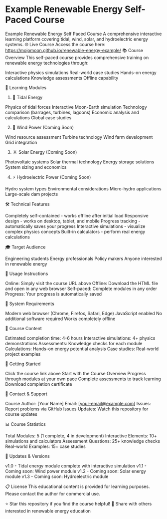 # Example Renewable Energy Self-Paced Course

Example Renewable Energy Self Paced Course
A comprehensive interactive learning platform covering tidal, wind, solar, and hydroelectric energy systems.
🌐 Live Course
Access the course here: https://mojomoon.github.io/renewable-energy-example/
📚 Course Overview
This self-paced course provides comprehensive training on renewable energy technologies through:

Interactive physics simulations
Real-world case studies
Hands-on energy calculations
Knowledge assessments
Offline capability

🎯 Learning Modules
1. 🌊 Tidal Energy

Physics of tidal forces
Interactive Moon-Earth simulation
Technology comparison (barrages, turbines, lagoons)
Economic analysis and calculations
Global case studies

2. 💨 Wind Power (Coming Soon)

Wind resource assessment
Turbine technology
Wind farm development
Grid integration

3. ☀️ Solar Energy (Coming Soon)

Photovoltaic systems
Solar thermal technology
Energy storage solutions
System sizing and economics

4. ⚡ Hydroelectric Power (Coming Soon)

Hydro system types
Environmental considerations
Micro-hydro applications
Large-scale dam projects

🛠️ Technical Features

Completely self-contained - works offline after initial load
Responsive design - works on desktop, tablet, and mobile
Progress tracking - automatically saves your progress
Interactive simulations - visualize complex physics concepts
Built-in calculators - perform real energy calculations

🎓 Target Audience

Engineering students
Energy professionals
Policy makers
Anyone interested in renewable energy

📖 Usage Instructions

Online: Simply visit the course URL above
Offline: Download the HTML file and open in any web browser
Self-paced: Complete modules in any order
Progress: Your progress is automatically saved

🔧 System Requirements

Modern web browser (Chrome, Firefox, Safari, Edge)
JavaScript enabled
No additional software required
Works completely offline

📄 Course Content

Estimated completion time: 4-6 hours
Interactive simulations: 4+ physics demonstrations
Assessments: Knowledge checks for each module
Calculations: Hands-on energy potential analysis
Case studies: Real-world project examples

🚀 Getting Started

Click the course link above
Start with the Course Overview
Progress through modules at your own pace
Complete assessments to track learning
Download completion certificate

📧 Contact & Support

Course Author: [Your Name]
Email: [your-email@example.com]
Issues: Report problems via GitHub Issues
Updates: Watch this repository for course updates

📊 Course Statistics

Total Modules: 5 (1 complete, 4 in development)
Interactive Elements: 10+ simulations and calculators
Assessment Questions: 25+ knowledge checks
Real-world Examples: 15+ case studies

🔄 Updates & Versions

v1.0 - Tidal energy module complete with interactive simulation
v1.1 - Coming soon: Wind power module
v1.2 - Coming soon: Solar energy module
v1.3 - Coming soon: Hydroelectric module

📋 License
This educational content is provided for learning purposes. Please contact the author for commercial use.

⭐ Star this repository if you find the course helpful!
🔗 Share with others interested in renewable energy education
